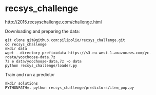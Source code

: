 recsys_challenge
================

http://2015.recsyschallenge.com/challenge.html

Downloading and preparing the data:

```
git clone git@github.com:pilipolio/recsys_challenge.git
cd recsys_challenge
mkdir data
wget --directory-prefix=data https://s3-eu-west-1.amazonaws.com/yc-rdata/yoochoose-data.7z
7z e data/yoochoose-data.7z -o data
python recsys_challenge/loader.py
```

Train and run a predictor

```
mkdir solutions
PYTHONPATH=. python recsys_challenge/predictors/item_pop.py
```
